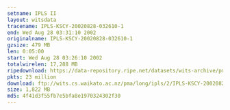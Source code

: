 ```yaml
---
setname: IPLS II
layout: witsdata
tracename: IPLS-KSCY-20020828-032610-1
end: Wed Aug 28 03:31:10 2002
originalname: IPLS-KSCY-20020828-032610-1
gzsize: 479 MB
len: 0:05:00
start: Wed Aug 28 03:26:10 2002
totalwirelen: 17,288 MB
ripedownload: https://data-repository.ripe.net/datasets/wits-archive/pma/long/ipls/2/IPLS-KSCY-20020828-032610-1.gz
pkts: 23 million
download: ftp://wits.cs.waikato.ac.nz/pma/long/ipls/2/IPLS-KSCY-20020828-032610-1.gz
size: 1,822 MB
md5: 4f41d3f55fb7e5bfa8e1970324302f30
---
```

